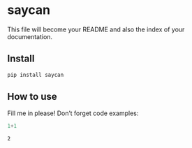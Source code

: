 saycan
================

<!-- WARNING: THIS FILE WAS AUTOGENERATED! DO NOT EDIT! -->

This file will become your README and also the index of your
documentation.

## Install

``` sh
pip install saycan
```

## How to use

Fill me in please! Don’t forget code examples:

``` python
1+1
```

    2
